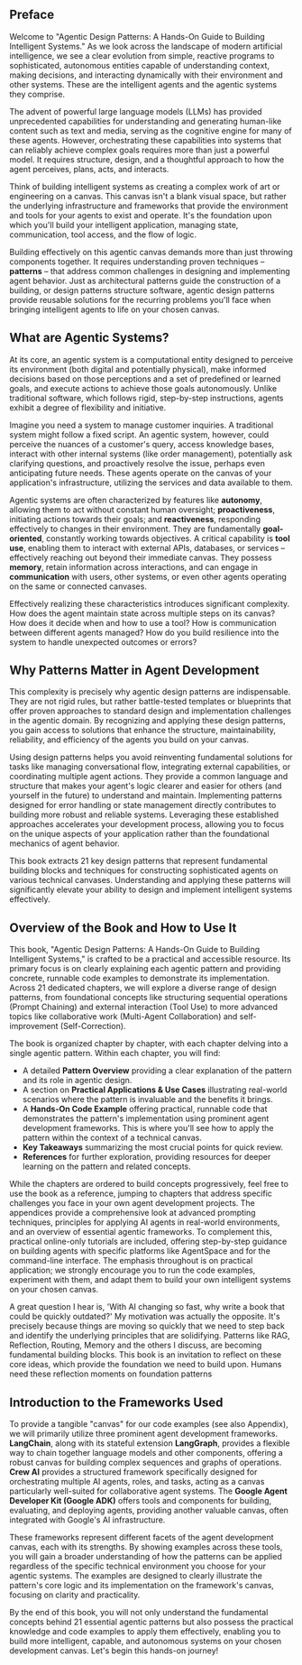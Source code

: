 ## Preface

Welcome to "Agentic Design Patterns: A Hands-On Guide to Building Intelligent Systems." As we look across the landscape of modern artificial intelligence, we see a clear evolution from simple, reactive programs to sophisticated, autonomous entities capable of understanding context, making decisions, and interacting dynamically with their environment and other systems. These are the intelligent agents and the agentic systems they comprise.

The advent of powerful large language models (LLMs) has provided unprecedented capabilities for understanding and generating human-like content such as text and media, serving as the cognitive engine for many of these agents. However, orchestrating these capabilities into systems that can reliably achieve complex goals requires more than just a powerful model. It requires structure, design, and a thoughtful approach to how the agent perceives, plans, acts, and interacts.

Think of building intelligent systems as creating a complex work of art or engineering on a canvas. This canvas isn't a blank visual space, but rather the underlying infrastructure and frameworks that provide the environment and tools for your agents to exist and operate. It's the foundation upon which you'll build your intelligent application, managing state, communication, tool access, and the flow of logic.

Building effectively on this agentic canvas demands more than just throwing components together. It requires understanding proven techniques – **patterns** – that address common challenges in designing and implementing agent behavior. Just as architectural patterns guide the construction of a building, or design patterns structure software, agentic design patterns provide reusable solutions for the recurring problems you'll face when bringing intelligent agents to life on your chosen canvas.

## What are Agentic Systems?

At its core, an agentic system is a computational entity designed to perceive its environment (both digital and potentially physical), make informed decisions based on those perceptions and a set of predefined or learned goals, and execute actions to achieve those goals autonomously. Unlike traditional software, which follows rigid, step-by-step instructions, agents exhibit a degree of flexibility and initiative.

Imagine you need a system to manage customer inquiries. A traditional system might follow a fixed script. An agentic system, however, could perceive the nuances of a customer's query, access knowledge bases, interact with other internal systems (like order management), potentially ask clarifying questions, and proactively resolve the issue, perhaps even anticipating future needs. These agents operate on the canvas of your application's infrastructure, utilizing the services and data available to them.

Agentic systems are often characterized by features like **autonomy**, allowing them to act without constant human oversight; **proactiveness**, initiating actions towards their goals; and **reactiveness**, responding effectively to changes in their environment. They are fundamentally **goal-oriented**, constantly working towards objectives. A critical capability is **tool use**, enabling them to interact with external APIs, databases, or services – effectively reaching out beyond their immediate canvas. They possess **memory**, retain information across interactions, and can engage in **communication** with users, other systems, or even other agents operating on the same or connected canvases.

Effectively realizing these characteristics introduces significant complexity. How does the agent maintain state across multiple steps on its canvas? How does it decide when and how to use a tool? How is communication between different agents managed? How do you build resilience into the system to handle unexpected outcomes or errors?

## Why Patterns Matter in Agent Development

This complexity is precisely why agentic design patterns are indispensable. They are not rigid rules, but rather battle-tested templates or blueprints that offer proven approaches to standard design and implementation challenges in the agentic domain. By recognizing and applying these design patterns, you gain access to solutions that enhance the structure, maintainability, reliability, and efficiency of the agents you build on your canvas.

Using design patterns helps you avoid reinventing fundamental solutions for tasks like managing conversational flow, integrating external capabilities, or coordinating multiple agent actions. They provide a common language and structure that makes your agent's logic clearer and easier for others (and yourself in the future) to understand and maintain. Implementing patterns designed for error handling or state management directly contributes to building more robust and reliable systems. Leveraging these established approaches accelerates your development process, allowing you to focus on the unique aspects of your application rather than the foundational mechanics of agent behavior.

This book extracts 21 key design patterns that represent fundamental building blocks and techniques for constructing sophisticated agents on various technical canvases. Understanding and applying these patterns will significantly elevate your ability to design and implement intelligent systems effectively.

## Overview of the Book and How to Use It

This book, "Agentic Design Patterns: A Hands-On Guide to Building Intelligent Systems," is crafted to be a practical and accessible resource. Its primary focus is on clearly explaining each agentic pattern and providing concrete, runnable code examples to demonstrate its implementation. Across 21 dedicated chapters, we will explore a diverse range of design patterns, from foundational concepts like structuring sequential operations (Prompt Chaining) and external interaction (Tool Use) to more advanced topics like collaborative work (Multi-Agent Collaboration) and self-improvement (Self-Correction).

The book is organized chapter by chapter, with each chapter delving into a single agentic pattern. Within each chapter, you will find:
- A detailed **Pattern Overview** providing a clear explanation of the pattern and its role in agentic design.
- A section on **Practical Applications & Use Cases** illustrating real-world scenarios where the pattern is invaluable and the benefits it brings.
- A **Hands-On Code Example** offering practical, runnable code that demonstrates the pattern's implementation using prominent agent development frameworks. This is where you'll see how to apply the pattern within the context of a technical canvas.
- **Key Takeaways** summarizing the most crucial points for quick review.
- **References** for further exploration, providing resources for deeper learning on the pattern and related concepts.

While the chapters are ordered to build concepts progressively, feel free to use the book as a reference, jumping to chapters that address specific challenges you face in your own agent development projects. The appendices provide a comprehensive look at advanced prompting techniques, principles for applying AI agents in real-world environments, and an overview of essential agentic frameworks. To complement this, practical online-only tutorials are included, offering step-by-step guidance on building agents with specific platforms like AgentSpace and for the command-line interface. The emphasis throughout is on practical application; we strongly encourage you to run the code examples, experiment with them, and adapt them to build your own intelligent systems on your chosen canvas.

A great question I hear is, 'With AI changing so fast, why write a book that could be quickly outdated?' My motivation was actually the opposite. It's precisely because things are moving so quickly that we need to step back and identify the underlying principles that are solidifying. Patterns like RAG, Reflection, Routing, Memory and the others I discuss, are becoming fundamental building blocks. This book is an invitation to reflect on these core ideas, which provide the foundation we need to build upon. Humans need these reflection moments on foundation patterns

## Introduction to the Frameworks Used

To provide a tangible "canvas" for our code examples (see also Appendix), we will primarily utilize three prominent agent development frameworks. **LangChain**, along with its stateful extension **LangGraph**, provides a flexible way to chain together language models and other components, offering a robust canvas for building complex sequences and graphs of operations. **Crew AI** provides a structured framework specifically designed for orchestrating multiple AI agents, roles, and tasks, acting as a canvas particularly well-suited for collaborative agent systems. The **Google Agent Developer Kit (Google ADK)** offers tools and components for building, evaluating, and deploying agents, providing another valuable canvas, often integrated with Google's AI infrastructure.

These frameworks represent different facets of the agent development canvas, each with its strengths. By showing examples across these tools, you will gain a broader understanding of how the patterns can be applied regardless of the specific technical environment you choose for your agentic systems. The examples are designed to clearly illustrate the pattern's core logic and its implementation on the framework's canvas, focusing on clarity and practicality.

By the end of this book, you will not only understand the fundamental concepts behind 21 essential agentic patterns but also possess the practical knowledge and code examples to apply them effectively, enabling you to build more intelligent, capable, and autonomous systems on your chosen development canvas. Let's begin this hands-on journey!